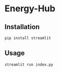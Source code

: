 # Energy-Hub

## Installation

```
pip install streamlit
```
## Usage

```
streamlit run index.py
```